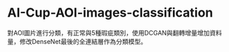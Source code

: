 # AI-Cup-AOI-images-classification
對AOI圖片進行分類，有正常與5種瑕疵類別，使用DCGAN與翻轉增量增加資料量，修改DenseNet最後的全連結層作為分類模型。
